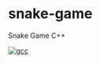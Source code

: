 # snake-game
Snake Game C++

[![gcc](https://github.com/shikharvashistha/snake-game/actions/workflows/gcc.yml/badge.svg?branch=main)](https://github.com/shikharvashistha/snake-game/actions/workflows/gcc.yml)
